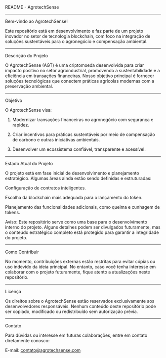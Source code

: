 README - AgrotechSense


---

Bem-vindo ao AgrotechSense!

Este repositório está em desenvolvimento e faz parte de um projeto inovador no setor de tecnologia blockchain, com foco na integração de soluções sustentáveis para o agronegócio e compensação ambiental.


---

Descrição do Projeto

O AgrotechSense (AGT) é uma criptomoeda desenvolvida para criar impacto positivo no setor agroindustrial, promovendo a sustentabilidade e a eficiência em transações financeiras. Nosso objetivo principal é fornecer soluções tecnológicas que conectem práticas agrícolas modernas com a preservação ambiental.


---

Objetivo

O AgrotechSense visa:

1. Modernizar transações financeiras no agronegócio com segurança e rapidez.


2. Criar incentivos para práticas sustentáveis por meio de compensação de carbono e outras iniciativas ambientais.


3. Desenvolver um ecossistema confiável, transparente e acessível.




---

Estado Atual do Projeto

O projeto está em fase inicial de desenvolvimento e planejamento estratégico. Algumas áreas ainda estão sendo definidas e estruturadas:

Configuração de contratos inteligentes.

Escolha da blockchain mais adequada para o lançamento do token.

Planejamento das funcionalidades adicionais, como queima e cunhagem de tokens.


Aviso:
Este repositório serve como uma base para o desenvolvimento interno do projeto. Alguns detalhes podem ser divulgados futuramente, mas o conteúdo estratégico completo está protegido para garantir a integridade do projeto.


---

Como Contribuir

No momento, contribuições externas estão restritas para evitar cópias ou uso indevido da ideia principal. No entanto, caso você tenha interesse em colaborar com o projeto futuramente, fique atento a atualizações neste repositório.


---

Licença

Os direitos sobre o AgrotechSense estão reservados exclusivamente aos desenvolvedores responsáveis. Nenhum conteúdo deste repositório pode ser copiado, modificado ou redistribuído sem autorização prévia.


---

Contato

Para dúvidas ou interesse em futuras colaborações, entre em contato diretamente conosco:

E-mail: contato@agrotechsense.com
